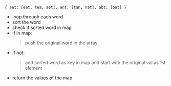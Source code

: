 `{ aet: [eat, tea, aet], ant: [tan, nat], abt: [bat] }`

- loop through each word
- sort the word
- check if sorted word in map
- if in map: 
     >push the original word in the array
- if not: 
     > add sorted word as key in map and start with the original val as 1st element
- return the values of the map
